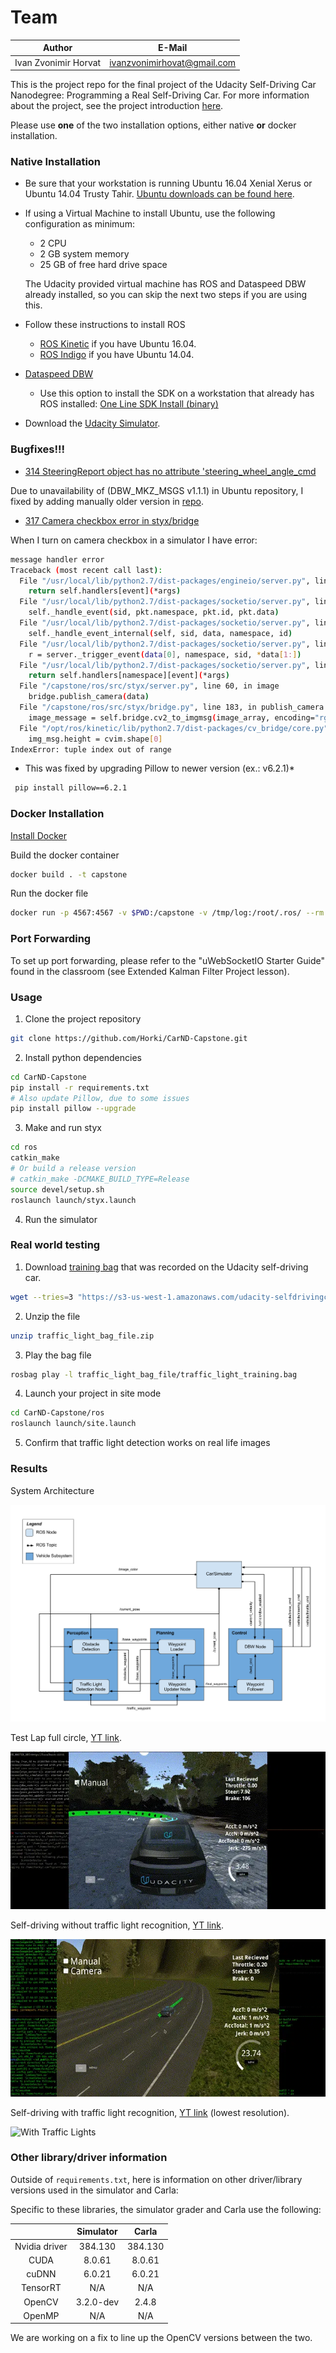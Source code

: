 # Team

|Author|E-Mail|
|-|-|
|Ivan Zvonimir Horvat|ivanzvonimirhovat@gmail.com|

This is the project repo for the final project of the Udacity Self-Driving Car Nanodegree: Programming a Real Self-Driving Car. For more information about the project, see the project introduction [here](https://classroom.udacity.com/nanodegrees/nd013/parts/6047fe34-d93c-4f50-8336-b70ef10cb4b2/modules/e1a23b06-329a-4684-a717-ad476f0d8dff/lessons/462c933d-9f24-42d3-8bdc-a08a5fc866e4/concepts/5ab4b122-83e6-436d-850f-9f4d26627fd9).

Please use **one** of the two installation options, either native **or** docker installation.

### Native Installation

* Be sure that your workstation is running Ubuntu 16.04 Xenial Xerus or Ubuntu 14.04 Trusty Tahir. [Ubuntu downloads can be found here](https://www.ubuntu.com/download/desktop).
* If using a Virtual Machine to install Ubuntu, use the following configuration as minimum:
  * 2 CPU
  * 2 GB system memory
  * 25 GB of free hard drive space

  The Udacity provided virtual machine has ROS and Dataspeed DBW already installed, so you can skip the next two steps if you are using this.

* Follow these instructions to install ROS
  * [ROS Kinetic](http://wiki.ros.org/kinetic/Installation/Ubuntu) if you have Ubuntu 16.04.
  * [ROS Indigo](http://wiki.ros.org/indigo/Installation/Ubuntu) if you have Ubuntu 14.04.
* [Dataspeed DBW](https://bitbucket.org/DataspeedInc/dbw_mkz_ros)
  * Use this option to install the SDK on a workstation that already has ROS installed: [One Line SDK Install (binary)](https://bitbucket.org/DataspeedInc/dbw_mkz_ros/src/81e63fcc335d7b64139d7482017d6a97b405e250/ROS_SETUP.md?fileviewer=file-view-default)
* Download the [Udacity Simulator](https://github.com/udacity/CarND-Capstone/releases).

### Bugfixes!!!

* [314 SteeringReport object has no attribute 'steering_wheel_angle_cmd](https://github.com/udacity/CarND-Capstone/issues/314)

Due to unavailability of (DBW_MKZ_MSGS v1.1.1) in Ubuntu repository, I fixed by adding manually older version in [repo](https://github.com/Horki/CarND-Capstone/tree/master/ros/src/dbw_mkz_msgs).

* [317 Camera checkbox error in styx/bridge](https://github.com/udacity/CarND-Capstone/issues/317)

When I turn on camera checkbox in a simulator I have error:

```bash
message handler error
Traceback (most recent call last):
  File "/usr/local/lib/python2.7/dist-packages/engineio/server.py", line 544, in _trigger_event
    return self.handlers[event](*args)
  File "/usr/local/lib/python2.7/dist-packages/socketio/server.py", line 509, in _handle_eio_message
    self._handle_event(sid, pkt.namespace, pkt.id, pkt.data)
  File "/usr/local/lib/python2.7/dist-packages/socketio/server.py", line 448, in _handle_event
    self._handle_event_internal(self, sid, data, namespace, id)
  File "/usr/local/lib/python2.7/dist-packages/socketio/server.py", line 451, in _handle_event_internal
    r = server._trigger_event(data[0], namespace, sid, *data[1:])
  File "/usr/local/lib/python2.7/dist-packages/socketio/server.py", line 480, in _trigger_event
    return self.handlers[namespace][event](*args)
  File "/capstone/ros/src/styx/server.py", line 60, in image
    bridge.publish_camera(data)
  File "/capstone/ros/src/styx/bridge.py", line 183, in publish_camera
    image_message = self.bridge.cv2_to_imgmsg(image_array, encoding="rgb8")
  File "/opt/ros/kinetic/lib/python2.7/dist-packages/cv_bridge/core.py", line 248, in cv2_to_imgmsg
    img_msg.height = cvim.shape[0]
IndexError: tuple index out of range
```

* This was fixed by upgrading Pillow to newer version (ex.: v6.2.1)*

```bash
 pip install pillow==6.2.1
```

### Docker Installation

[Install Docker](https://docs.docker.com/engine/installation/)

Build the docker container

```bash
docker build . -t capstone
```

Run the docker file

```bash
docker run -p 4567:4567 -v $PWD:/capstone -v /tmp/log:/root/.ros/ --rm -it capstone
```

### Port Forwarding

To set up port forwarding, please refer to the "uWebSocketIO Starter Guide" found in the classroom (see Extended Kalman Filter Project lesson).

### Usage

1. Clone the project repository

```bash
git clone https://github.com/Horki/CarND-Capstone.git
```

2. Install python dependencies

```bash
cd CarND-Capstone
pip install -r requirements.txt
# Also update Pillow, due to some issues
pip install pillow --upgrade
```

3. Make and run styx

```bash
cd ros
catkin_make
# Or build a release version
# catkin_make -DCMAKE_BUILD_TYPE=Release
source devel/setup.sh
roslaunch launch/styx.launch
```

4. Run the simulator

### Real world testing

1. Download [training bag](https://s3-us-west-1.amazonaws.com/udacity-selfdrivingcar/traffic_light_bag_file.zip) that was recorded on the Udacity self-driving car.

```bash
wget --tries=3 "https://s3-us-west-1.amazonaws.com/udacity-selfdrivingcar/traffic_light_bag_file.zip"
```

2. Unzip the file

```bash
unzip traffic_light_bag_file.zip
```

3. Play the bag file

```bash
rosbag play -l traffic_light_bag_file/traffic_light_training.bag
```

4. Launch your project in site mode

```bash
cd CarND-Capstone/ros
roslaunch launch/site.launch
```

5. Confirm that traffic light detection works on real life images

### Results

System Architecture

![Final Project ROS graph](imgs/final-project-ros-graph-v2.png)

Test Lap full circle, [YT link](https://youtu.be/LL6oPsXn3mE).

![Test Lap](imgs/test_lap.webp)

Self-driving without traffic light recognition, [YT link](https://youtu.be/K5D6BhHIR7c).

![No Traffic Lights](imgs/no_traffic_light.webp)

Self-driving with traffic light recognition, [YT link](https://youtu.be/tsihzBN2VBI) (lowest resolution).

![With Traffic Lights](imgs/traffic_light.webp)

### Other library/driver information

Outside of `requirements.txt`, here is information on other driver/library versions used in the simulator and Carla:

Specific to these libraries, the simulator grader and Carla use the following:

|        | Simulator | Carla  |
| :-----------: |:-------------:| :-----:|
| Nvidia driver | 384.130 | 384.130 |
| CUDA | 8.0.61 | 8.0.61 |
| cuDNN | 6.0.21 | 6.0.21 |
| TensorRT | N/A | N/A |
| OpenCV | 3.2.0-dev | 2.4.8 |
| OpenMP | N/A | N/A |

We are working on a fix to line up the OpenCV versions between the two.
